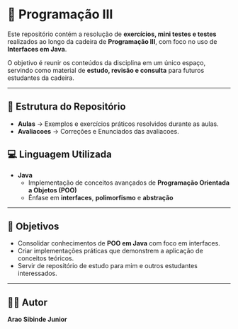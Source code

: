 # 📘 Programação III 

Este repositório contém a resolução de **exercícios, mini testes e testes** realizados ao longo da cadeira de **Programação III**, com foco no uso de **Interfaces em Java**.

O objetivo é reunir os conteúdos da disciplina em um único espaço, servindo como material de **estudo, revisão e consulta** para futuros estudantes da cadeira.

---

## 📂 Estrutura do Repositório

- **Aulas** → Exemplos e exercícios práticos resolvidos durante as aulas.
- **Avaliacoes** → Correções e Enunciados das avaliacoes.

## 💻 Linguagem Utilizada

- **Java**
    - Implementação de conceitos avançados de **Programação Orientada a Objetos (POO)**
    - Ênfase em **interfaces**, **polimorfismo** e **abstração**

---

## 🚀 Objetivos

- Consolidar conhecimentos de **POO em Java** com foco em interfaces.
- Criar implementações práticas que demonstrem a aplicação de conceitos teóricos.
- Servir de repositório de estudo para mim e outros estudantes interessados.

---

## 🧑‍💻 Autor

**Arao Sibinde Junior**  
